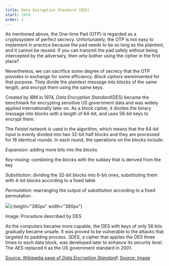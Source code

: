 ```yaml
---
title: Data Encryption Standard (DES)
start: 1974
order: 1
---
```


As mentioned above, the One-time Pad (OTP) is regarded as a cryptosystem of perfect secrecy. Unfortunately, the OTP is not easy to implement in practice because the pad needs to be as long as the plaintext, and it cannot be reused. If you can transmit the pad safely without being intercepted by the adversary, then why bother using the cipher in the first place?

Nevertheless, we can sacrifice some degree of secrecy that the OTP provides in exchange for some efficiency. _Block ciphers_ wereinvented for that purpose. They divide the plaintext message into blocks of the same length, and encrypt them using the same keys.

Created by IBM in 1974, _Data Encryption Standard_(DES) became the benchmark for encrypting sensitive US government data and was widely applied internationally later on. As a block cipher, it divides the binary message into blocks with a length of 64-bit, and uses 56-bit keys to encrypt them. 

The _Feistel network_ is used in the algorithm, which means that the 64-bit input is evenly divided into two 32-bit half blocks and they are processed for 16 identical rounds. In each round, the operations on the blocks include:

_Expansion_: adding more bits into the blocks

_Key-mixing_: combining the blocks with the subkey that is derived from the key

_Substitution_: dividing the 32-bit blocks into 6-bit ones, substituting them with 4-bit blocks according to a fixed table

_Permutation_: rearranging the output of substitution according to a fixed permutation

![](https://gblobscdn.gitbook.com/assets%2F-LcH-QVg6rYxTtCdeD1x%2F-Lnvz31vIYnJQRresaDe%2F-Lnvz3zcSRpAj0WiA1di%2Fdes_structure.jpg?alt=media){:height="380px" width="380px"}

Image: Procedure described by DES

As the computers became more capable, the DES with keys of only 56 bits gradually became unsafe. It was proved to be vulnerable to the attacks that targeted its padding process. _3DES_, a cipher that applies the DES three times to each data block, was developed later to enhance its security level. The _AES_ replaced it as the US government standard in 2001. 

[Source: Wikipedia page of _Data Encryption Standard_](https://en.wikipedia.org/wiki/Data_Encryption_Standard)\\
[Source: Image](https://gblobscdn.gitbook.com/assets%2F-LcH-QVg6rYxTtCdeD1x%2F-Lnvz31vIYnJQRresaDe%2F-Lnvz3zcSRpAj0WiA1di%2Fdes_structure.jpg?alt=media)
